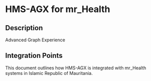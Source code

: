 # HMS-AGX for mr_Health

## Description

Advanced Graph Experience

## Integration Points

This document outlines how HMS-AGX is integrated with mr_Health systems in Islamic Republic of Mauritania.
